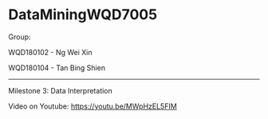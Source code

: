 # DataMiningWQD7005

Group: 

WQD180102 - Ng Wei Xin 

WQD180104 - Tan Bing Shien 

--------------

Milestone 3: Data Interpretation

Video on Youtube: https://youtu.be/MWpHzEL5FIM